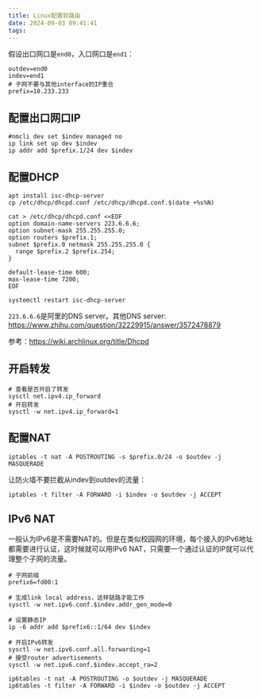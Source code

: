 ```yaml
---
title: Linux配置软路由
date: 2024-09-03 09:41:41
tags:
---
```


假设出口网口是`end0`，入口网口是`end1`：

```shell
outdev=end0
indev=end1
# 子网不要与其他interface的IP重合
prefix=10.233.233
```

## 配置出口网口IP

```shell
#nmcli dev set $indev managed no
ip link set up dev $indev
ip addr add $prefix.1/24 dev $indev
```

## 配置DHCP

```shell
apt install isc-dhcp-server
cp /etc/dhcp/dhcpd.conf /etc/dhcp/dhcpd.conf.$(date +%s%N)

cat > /etc/dhcp/dhcpd.conf <<EOF
option domain-name-servers 223.6.6.6;
option subnet-mask 255.255.255.0;
option routers $prefix.1;
subnet $prefix.0 netmask 255.255.255.0 {
  range $prefix.2 $prefix.254;
}

default-lease-time 600;
max-lease-time 7200;
EOF

systemctl restart isc-dhcp-server
```

`223.6.6.6`是阿里的DNS server。其他DNS server: <https://www.zhihu.com/question/32229915/answer/3572478879>

参考：<https://wiki.archlinux.org/title/Dhcpd>

## 开启转发

```shell
# 查看是否开启了转发
sysctl net.ipv4.ip_forward
# 开启转发
sysctl -w net.ipv4.ip_forward=1
```

## 配置NAT

```shell
iptables -t nat -A POSTROUTING -s $prefix.0/24 -o $outdev -j MASQUERADE
```

让防火墙不要拦截从indev到outdev的流量：

```shell
iptables -t filter -A FORWARD -i $indev -o $outdev -j ACCEPT
```

## IPv6 NAT

一般认为IPv6是不需要NAT的。但是在类似校园网的环境，每个接入的IPv6地址都需要进行认证，这时候就可以用IPv6 NAT，只需要一个通过认证的IP就可以代理整个子网的流量。

```shell
# 子网前缀
prefix6=fd00:1
```

```shell
# 生成link local address，这样链路才能工作
sysctl -w net.ipv6.conf.$indev.addr_gen_mode=0

# 设置静态IP
ip -6 addr add $prefix6::1/64 dev $indev

# 开启IPv6转发
sysctl -w net.ipv6.conf.all.forwarding=1
# 接受router advertisements
sysctl -w net.ipv6.conf.$indev.accept_ra=2

ip6tables -t nat -A POSTROUTING -o $outdev -j MASQUERADE
ip6tables -t filter -A FORWARD -i $indev -o $outdev -j ACCEPT
```
